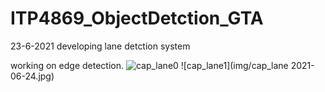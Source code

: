 # ITP4869_ObjectDetction_GTA

23-6-2021 developing lane detction system

working on edge detection.
![cap_lane0](img/cap_lane_detcition_2021-06-24.jpg)
![cap_lane1](img/cap_lane 2021-06-24.jpg)

